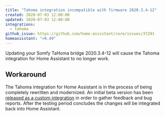```yaml
---
title: "Tahoma integration incompatible with firmware 2020.3.4-12"
created: 2020-07-03 12:00:00
updated: 2020-07-03 12:00:00
integrations:
  - tahoma
github_issue: https://github.com/home-assistant/core/issues/37291
homeassistant: ">0.49"
---
```


Updating your Somfy TaHoma bridge 2020.3.4-12 will cause the Tahoma integration for Home Assistant to no longer work.

## Workaround
The Tahoma integration for Home Assistant is in the process of being completely rewritten and modernized. An initial beta version has been [released as a custom integration](https://github.com/imicknl/ha-tahoma) in order to gather feedback and bug reports. After the testing period concludes the changes will be integrated back into Home Assistant.
